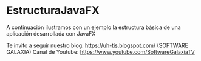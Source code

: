 # EstructuraJavaFX
A continuación ilustramos con un ejemplo la estructura básica de una aplicación desarrollada con JavaFX

Te invito a seguir nuestro blog: https://uh-tis.blogspot.com/ (SOFTWARE GALAXIA)
Canal de Youtube: https://www.youtube.com/SoftwareGalaxiaTV
